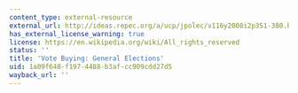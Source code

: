 ```yaml
---
content_type: external-resource
external_url: http://ideas.repec.org/a/ucp/jpolec/v116y2008i2p351-380.html
has_external_license_warning: true
license: https://en.wikipedia.org/wiki/All_rights_reserved
status: ''
title: 'Vote Buying: General Elections'
uid: 1a09f648-f197-4488-b3af-cc909cdd27d5
wayback_url: ''
---
```

